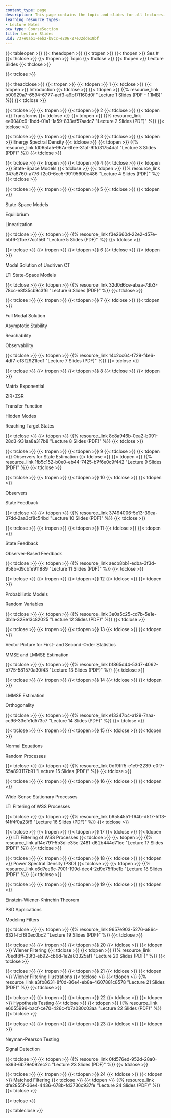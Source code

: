 ```yaml
---
content_type: page
description: This page contains the topic and slides for all lectures.
learning_resource_types:
- Lecture Notes
ocw_type: CourseSection
title: Lecture Slides
uid: 737e0ab1-eeb2-b8cc-e206-27e32dde18bf
---
```


{{< tableopen >}}
{{< theadopen >}}
{{< tropen >}}
{{< thopen >}}
Ses #
{{< thclose >}}
{{< thopen >}}
Topic
{{< thclose >}}
{{< thopen >}}
Lecture Slides
{{< thclose >}}

{{< trclose >}}

{{< theadclose >}}
{{< tropen >}}
{{< tdopen >}}
1
{{< tdclose >}}
{{< tdopen >}}
Introduction
{{< tdclose >}}
{{< tdopen >}}
{{% resource_link b00929a7-6594-6777-aef3-a9bf7f160d0f "Lecture 1 Slides (PDF - 1.1MB)" %}}
{{< tdclose >}}

{{< trclose >}}
{{< tropen >}}
{{< tdopen >}}
2
{{< tdclose >}}
{{< tdopen >}}
Transforms
{{< tdclose >}}
{{< tdopen >}}
{{% resource_link ee9040c9-1bdd-01a1-1a59-833ef57aadc7 "Lecture 2 Slides (PDF)" %}}
{{< tdclose >}}

{{< trclose >}}
{{< tropen >}}
{{< tdopen >}}
3
{{< tdclose >}}
{{< tdopen >}}
Energy Spectral Density
{{< tdclose >}}
{{< tdopen >}}
{{% resource_link fd065fa5-967a-6fee-31af-9ffd31754da1 "Lecture 3 Slides (PDF)" %}}
{{< tdclose >}}

{{< trclose >}}
{{< tropen >}}
{{< tdopen >}}
4
{{< tdclose >}}
{{< tdopen >}}
State-Space Models
{{< tdclose >}}
{{< tdopen >}}
{{% resource_link 347a8760-a776-f2c0-6ec5-99195600e486 "Lecture 4 Slides (PDF)" %}}
{{< tdclose >}}

{{< trclose >}}
{{< tropen >}}
{{< tdopen >}}
5
{{< tdclose >}}
{{< tdopen >}}


State-Space Models

Equilibrium

Linearization


{{< tdclose >}}
{{< tdopen >}}
{{% resource_link f3e2660d-22e2-d57e-bbf6-2fbe77cc156f "Lecture 5 Slides (PDF)" %}}
{{< tdclose >}}

{{< trclose >}}
{{< tropen >}}
{{< tdopen >}}
6
{{< tdclose >}}
{{< tdopen >}}


Modal Solution of Undriven CT

LTI State-Space Models


{{< tdclose >}}
{{< tdopen >}}
{{% resource_link 32d0d6ce-abaa-7db3-78cc-e8f35cb9c3f6 "Lecture 6 Slides (PDF)" %}}
{{< tdclose >}}

{{< trclose >}}
{{< tropen >}}
{{< tdopen >}}
7
{{< tdclose >}}
{{< tdopen >}}


Full Modal Solution

Asymptotic Stability

Reachability

Observability


{{< tdclose >}}
{{< tdopen >}}
{{% resource_link 14c2cc64-f729-f4e6-4df7-cf3f2921fcd1 "Lecture 7 Slides (PDF)" %}}
{{< tdclose >}}

{{< trclose >}}
{{< tropen >}}
{{< tdopen >}}
8
{{< tdclose >}}
{{< tdopen >}}


Matrix Exponential

ZIR+ZSR

Transfer Function

Hidden Modes

Reaching Target States


{{< tdclose >}}
{{< tdopen >}}
{{% resource_link 8c8a946b-0ea2-b091-28d3-931aa8a317b8 "Lecture 8 Slides (PDF)" %}}
{{< tdclose >}}

{{< trclose >}}
{{< tropen >}}
{{< tdopen >}}
9
{{< tdclose >}}
{{< tdopen >}}
Observers for State Estimation
{{< tdclose >}}
{{< tdopen >}}
{{% resource_link 1fb5c152-b0e0-eb44-7425-b7f6e0c9f442 "Lecture 9 Slides (PDF)" %}}
{{< tdclose >}}

{{< trclose >}}
{{< tropen >}}
{{< tdopen >}}
10
{{< tdclose >}}
{{< tdopen >}}


Observers

State Feedback


{{< tdclose >}}
{{< tdopen >}}
{{% resource_link 37494006-5e13-39ea-37dd-2aa3cf8c54bd "Lecture 10 Slides (PDF)" %}}
{{< tdclose >}}

{{< trclose >}}
{{< tropen >}}
{{< tdopen >}}
11
{{< tdclose >}}
{{< tdopen >}}


State Feedback

Observer-Based Feedback


{{< tdclose >}}
{{< tdopen >}}
{{% resource_link aecb8bb1-edba-3f3d-958b-d9cbfe911889 "Lecture 11 Slides (PDF)" %}}
{{< tdclose >}}

{{< trclose >}}
{{< tropen >}}
{{< tdopen >}}
12
{{< tdclose >}}
{{< tdopen >}}


Probabilistic Models

Random Variables


{{< tdclose >}}
{{< tdopen >}}
{{% resource_link 3e0a5c25-cd7b-5e1e-0b1a-328e13c82025 "Lecture 12 Slides (PDF)" %}}
{{< tdclose >}}

{{< trclose >}}
{{< tropen >}}
{{< tdopen >}}
13
{{< tdclose >}}
{{< tdopen >}}


Vector Picture for First- and Second-Order Statistics

MMSE and LMMSE Estimation


{{< tdclose >}}
{{< tdopen >}}
{{% resource_link bf865d44-53d7-4062-b775-581570a30f43 "Lecture 13 Slides (PDF)" %}}
{{< tdclose >}}

{{< trclose >}}
{{< tropen >}}
{{< tdopen >}}
14
{{< tdclose >}}
{{< tdopen >}}


LMMSE Estimation

Orthogonality


{{< tdclose >}}
{{< tdopen >}}
{{% resource_link e13347b4-a129-7aaa-cc96-33efe1d573c7 "Lecture 14 Slides (PDF)" %}}
{{< tdclose >}}

{{< trclose >}}
{{< tropen >}}
{{< tdopen >}}
15
{{< tdclose >}}
{{< tdopen >}}


Normal Equations

Random Processes


{{< tdclose >}}
{{< tdopen >}}
{{% resource_link 0df9fff5-e1e9-2239-e0f7-55a893117b91 "Lecture 15 Slides (PDF)" %}}
{{< tdclose >}}

{{< trclose >}}
{{< tropen >}}
{{< tdopen >}}
16
{{< tdclose >}}
{{< tdopen >}}


Wide-Sense Stationary Processes

LTI Filtering of WSS Processes


{{< tdclose >}}
{{< tdopen >}}
{{% resource_link b6554551-f64b-d5f7-5ff3-f4ff4f0a23f6 "Lecture 16 Slides (PDF)" %}}
{{< tdclose >}}

{{< trclose >}}
{{< tropen >}}
{{< tdopen >}}
17
{{< tdclose >}}
{{< tdopen >}}
LTI Filtering of WSS Processes
{{< tdclose >}}
{{< tdopen >}}
{{% resource_link aff4e791-5b3d-e35e-2481-d62b444d71ee "Lecture 17 Slides (PDF)" %}}
{{< tdclose >}}

{{< trclose >}}
{{< tropen >}}
{{< tdopen >}}
18
{{< tdclose >}}
{{< tdopen >}}
Power Spectral Density (PSD)
{{< tdclose >}}
{{< tdopen >}}
{{% resource_link e6d7ee6c-7901-199d-dec4-2d9e75ffbe1b "Lecture 18 Slides (PDF)" %}}
{{< tdclose >}}

{{< trclose >}}
{{< tropen >}}
{{< tdopen >}}
19
{{< tdclose >}}
{{< tdopen >}}


Einstein-Wiener-Khinchin Theorem

PSD Applications

Modeling Filters


{{< tdclose >}}
{{< tdopen >}}
{{% resource_link 9657e903-5276-a86c-632f-fcf6f0ec0bc2 "Lecture 19 Slides (PDF)" %}}
{{< tdclose >}}

{{< trclose >}}
{{< tropen >}}
{{< tdopen >}}
20
{{< tdclose >}}
{{< tdopen >}}
Wiener Filtering
{{< tdclose >}}
{{< tdopen >}}
{{% resource_link 78edf8ff-33f3-eb92-cb6d-1e2a83325af1 "Lecture 20 Slides (PDF)" %}}
{{< tdclose >}}

{{< trclose >}}
{{< tropen >}}
{{< tdopen >}}
21
{{< tdclose >}}
{{< tdopen >}}
Wiener Filtering Illustrations
{{< tdclose >}}
{{< tdopen >}}
{{% resource_link a3fb8631-8f0d-86e4-eb8a-4607881c8578 "Lecture 21 Slides (PDF)" %}}
{{< tdclose >}}

{{< trclose >}}
{{< tropen >}}
{{< tdopen >}}
22
{{< tdclose >}}
{{< tdopen >}}
Hypothesis Testing
{{< tdclose >}}
{{< tdopen >}}
{{% resource_link e6055996-bacf-ce70-426c-fb7a080c03aa "Lecture 22 Slides (PDF)" %}}
{{< tdclose >}}

{{< trclose >}}
{{< tropen >}}
{{< tdopen >}}
23
{{< tdclose >}}
{{< tdopen >}}


Neyman-Pearson Testing

Signal Detection


{{< tdclose >}}
{{< tdopen >}}
{{% resource_link 0fd576ed-952d-28a0-e393-6b79e092ec2c "Lecture 23 Slides (PDF)" %}}
{{< tdclose >}}

{{< trclose >}}
{{< tropen >}}
{{< tdopen >}}
24
{{< tdclose >}}
{{< tdopen >}}
Matched Filtering
{{< tdclose >}}
{{< tdopen >}}
{{% resource_link dfe2855f-36e4-4436-678b-fd3736c937fe "Lecture 24 Slides (PDF)" %}}
{{< tdclose >}}

{{< trclose >}}

{{< tableclose >}}